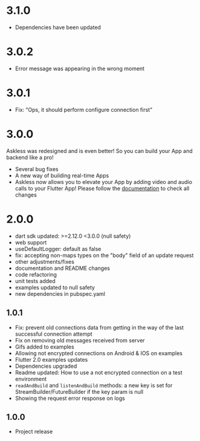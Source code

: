 # 3.1.0
- Dependencies have been updated

# 3.0.2
- Error message was appearing in the wrong moment

# 3.0.1
- Fix: "Ops, it should perform configure connection first"

# 3.0.0
Askless was redesigned and is even better! So you can build your App and backend like a pro!
- Several bug fixes
- A new way of building real-time Apps
- Askless now allows you to elevate your App by adding video and audio calls to your Flutter App! 
Please follow the [documentation](./documentation.md) to check all changes

# 2.0.0
- dart sdk updated: >=2.12.0 <3.0.0 (null safety)
- web support
- useDefaultLogger: default as false 
- fix: accepting non-maps types on the "body" field of an update request
- other adjustments/fixes
- documentation and README changes
- code refactoring 
- unit tests added
- examples updated to null safety
- new dependencies in pubspec.yaml

## 1.0.1

- Fix: prevent old connections data from getting in the way of the last successful connection attempt
- Fix on removing old messages received from server
- Gifs added to examples
- Allowing not encrypted connections on Android & IOS on examples
- Flutter 2.0 examples updates
- Dependencies upgraded
- Readme updated: How to use a not encrypted connection on a test environment
- `readAndBuild` and `listenAndBuild` methods: a new key is set for StreamBuilder/FutureBuilder if the key param is null
- Showing the request error response on logs

## 1.0.0

 - Project release
